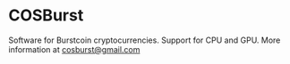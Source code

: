 # COSBurst
Software for Burstcoin cryptocurrencies. Support for CPU and GPU. More information at cosburst@gmail.com
